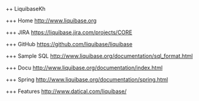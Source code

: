 ++ LiquibaseKh

+++ Home
http://www.liquibase.org

+++ JIRA
https://liquibase.jira.com/projects/CORE

+++ GitHub
https://github.com/liquibase/liquibase

+++ Sample SQL
http://www.liquibase.org/documentation/sql_format.html

+++ Docu
http://www.liquibase.org/documentation/index.html

+++ Spring
http://www.liquibase.org/documentation/spring.html

+++ Features
http://www.datical.com/liquibase/
